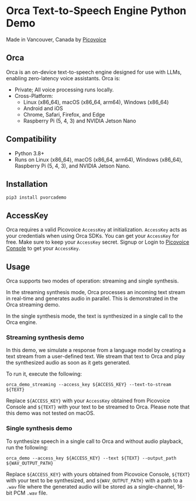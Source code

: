 # Orca Text-to-Speech Engine Python Demo

Made in Vancouver, Canada by [Picovoice](https://picovoice.ai)

## Orca

Orca is an on-device text-to-speech engine designed for use with LLMs, enabling zero-latency voice assistants.
Orca is:

- Private; All voice processing runs locally.
- Cross-Platform:
    - Linux (x86_64), macOS (x86_64, arm64), Windows (x86_64)
    - Android and iOS
    - Chrome, Safari, Firefox, and Edge
    - Raspberry Pi (5, 4, 3) and NVIDIA Jetson Nano

## Compatibility

- Python 3.8+
- Runs on Linux (x86_64), macOS (x86_64, arm64), Windows (x86_64), Raspberry Pi (5, 4, 3), and NVIDIA Jetson Nano.

## Installation

```console
pip3 install pvorcademo
```

## AccessKey

Orca requires a valid Picovoice `AccessKey` at initialization. `AccessKey` acts as your credentials when using Orca
SDKs. You can get your `AccessKey` for free. Make sure to keep your `AccessKey` secret.
Signup or Login to [Picovoice Console](https://console.picovoice.ai/) to get your `AccessKey`.

## Usage

Orca supports two modes of operation: streaming and single synthesis.

In the streaming synthesis mode, Orca processes an incoming text stream in real-time and generates audio in parallel.
This is demonstrated in the Orca streaming demo.

In the single synthesis mode, the text is synthesized in a single call to the Orca engine.

### Streaming synthesis demo

In this demo, we simulate a response from a language model by creating a text stream from a user-defined text.
We stream that text to Orca and play the synthesized audio as soon as it gets generated.

To run it, execute the following:

```console
orca_demo_streaming --access_key ${ACCESS_KEY} --text-to-stream ${TEXT}
```

Replace `${ACCESS_KEY}` with your `AccessKey` obtained from Picovoice Console and `${TEXT}` with your text to be
streamed to Orca. Please note that this demo was not tested on macOS.

### Single synthesis demo

To synthesize speech in a single call to Orca and without audio playback, run the following:

```console
orca_demo --access_key ${ACCESS_KEY} --text ${TEXT} --output_path ${WAV_OUTPUT_PATH}
```

Replace `${ACCESS_KEY}` with yours obtained from Picovoice Console, `${TEXT}` with your text to be synthesized,
and `${WAV_OUTPUT_PATH}` with a path to a `.wav` file where the generated audio will be stored as a single-channel,
16-bit PCM `.wav` file.
